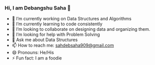 ### Hi, I am Debangshu Saha 👋

- 🔭 I’m currently working on Data Structures and Algorithms
- 🌱 I’m currently learning to code consistently
- 👯 I’m looking to collaborate on designing data and organizing them.
- 🤔 I’m looking for help with Problem Solving
- 💬 Ask me about Data Structures
- 📫 How to reach me: sahdebsaha909@gmail.com
- 😄 Pronouns: He/His
- ⚡ Fun fact: I am a foodie

